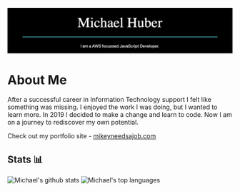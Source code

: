 ![Header](/images/michael-huber.png)

# About Me

After a successful career in Information Technology support I felt like something was missing. I enjoyed the work I was doing, but I wanted to learn more. In 2019 I decided to make a change and learn to code. Now I am on a journey to rediscover my own potential.

Check out my portfolio site - [mikeyneedsajob.com](https://www.mikeyneedsajob.com/)

## Stats 📊

![Michael's github stats](https://github-readme-stats.vercel.app/api?username=mshuber1981&show_icons=true&theme=dracula) ![Michael's top languages](https://github-readme-stats.vercel.app/api/top-langs/?username=mshuber1981&theme=dracula)
